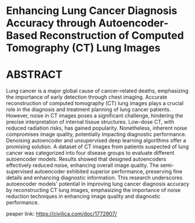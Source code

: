 # Enhancing Lung Cancer Diagnosis Accuracy through Autoencoder-Based Reconstruction of Computed Tomography (CT) Lung Images

# ABSTRACT

Lung cancer is a major global cause of cancer-related deaths, emphasizing the importance of early detection through chest imaging. Accurate reconstruction of computed tomography (CT) lung images plays a crucial role in the diagnosis and treatment planning of lung cancer patients. However, noise in CT images poses a significant challenge, hindering the precise interpretation of internal tissue structures. Low-dose CT, with reduced radiation risks, has gained popularity. Nonetheless, inherent noise compromises image quality, potentially impacting diagnostic performance. Denoising autoencoder and unsupervised deep learning algorithms offer a promising solution. A dataset of CT images from patients suspected of lung cancer was categorized into four disease groups to evaluate different autoencoder models. Results showed that designed autoencoders effectively reduced noise, enhancing overall image quality. The semi-supervised autoencoder exhibited superior performance, preserving fine details and enhancing diagnostic information. This research underscores autoencoder models' potential in improving lung cancer diagnosis accuracy by reconstructing CT lung images, emphasizing the importance of noise reduction techniques in enhancing image quality and diagnostic performance.

peaper link: https://civilica.com/doc/1772907/
